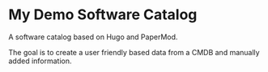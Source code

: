 # My Demo Software Catalog

A software catalog based on Hugo and PaperMod.

The goal is to create a user friendly based data from a CMDB and manually added information.